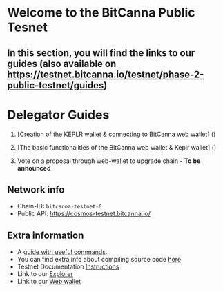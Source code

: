 # Welcome to the BitCanna Public Tesnet

## In this section, you will find the links to our guides (also available on https://testnet.bitcanna.io/testnet/phase-2-public-testnet/guides)

# Delegator Guides

1. [Creation of the KEPLR wallet & connecting to BitCanna web wallet] ()

2. [The basic functionalities of the BitCanna web wallet & Keplr wallet] ()

3. Vote on a proposal through web-wallet to upgrade chain - **To be announced**

## Network info

* Chain-ID: `bitcanna-testnet-6`
* Public API: https://cosmos-testnet.bitcanna.io/

## Extra information

* A [guide with useful commands](https://github.com/BitCannaGlobal/testnet-bcna-cosmos/blob/main/instructions/public-testnet/validator-guides/useful.md).
* You can find extra info about compiling source code [here](https://github.com/BitCannaGlobal/testnet-bcna-cosmos)
* Testnet Documentation [Instructions](https://testnet.bitcanna.io/testnet/phase-2-public-testnet)
* Link to our [Explorer](https://testnet-explorer.bitcanna.io/)
* Link to our [Web wallet](https://testnet-wallet.bitcanna.io/)
